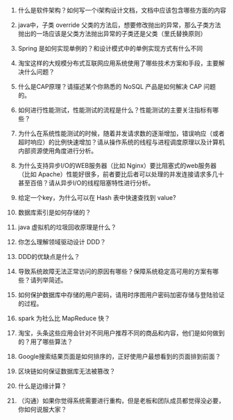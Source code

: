 1. 什么是软件架构？如何写一个i架构设计文档，文档中应该包含哪些方面的内容

2. java中，子类 override 父类的方法后，想要修改抛出的异常，那么子类方法抛出的一场应该是父类方法抛出异常的子类还是父类（里氏替换原则）

3. Spring 是如何实现单例的？和设计模式中的单例实现方式有什么不同

4. 淘宝这样的大规模分布式互联网应用系统使用了哪些技术方案和手段，主要解决什么问题？

5. 什么是CAP原理？请描述某个你熟悉的 NoSQL 产品是如何解决 CAP 问题的。

6. 如何进行性能测试，性能测试的流程是什么？性能测试的主要关注指标有哪些？

7. 为什么在系统性能测试的时候，随着并发请求数的逐渐增加，错误响应（或者超时响应）的比例快速增加？请从操作系统的线程与进程调度原理以及计算机内部资源使用角度进行分析。

8. 为什么支持异步I/O的WEB服务器（比如 Nginx）要比阻塞式的web服务器（比如 Apache）性能好很多，前者要比后者可以处理的并发连接请求多几十甚至百倍？请从异步I/O的线程阻塞特性进行分析。

9. 给定一个key，为什么可以在 Hash 表中快速查找到 value?

10. 数据库索引是如何存储的？

11. java 虚拟机的垃圾回收原理是什么？

12. 你怎么理解领域驱动设计 DDD？

13. DDD的优缺点是什么？

14. 导致系统故障无法正常访问的原因有哪些？保障系统稳定高可用的方案有哪些？请列举简述。

15. 如何保护数据库中存储的用户密码，请用时序图用户密码加密存储与登陆验证的过程。

16. spark 为社么比 MapReduce 快？

17. 淘宝，头条这些应用会针对不同用户推荐不同的商品和内容，他们是如何做到的？用了哪些算法？

18. Google搜索结果页面是如何排序的，正好使用户最想看到的页面排到前面？

19. 区块链如何保证数据库无法被篡改？

20. 什么是边缘计算？

21. （沟通）如果你觉得系统需要进行重构，但是老板和团队成员都觉得没必要，你如何说服大家？
